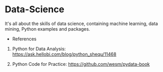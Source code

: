 # Data-Science
It's all about the skills of data science, containing machine learning, data mining, Python examples and packages.

- References
1. Python for Data Analysis: https://ask.hellobi.com/blog/python_shequ/11468

2. Python Code for Practice: https://github.com/wesm/pydata-book
